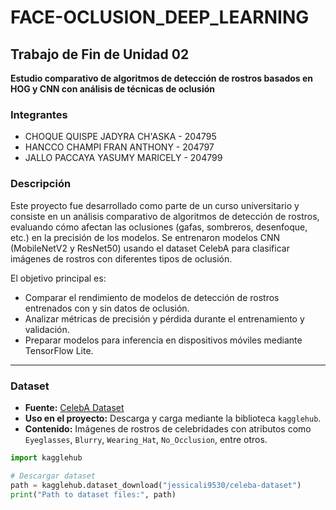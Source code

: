 # FACE-OCLUSION_DEEP_LEARNING

## Trabajo de Fin de Unidad 02
**Estudio comparativo de algoritmos de detección de rostros basados en HOG y CNN con análisis de técnicas de oclusión**

### Integrantes
- CHOQUE QUISPE JADYRA CH'ASKA - 204795  
- HANCCO CHAMPI FRAN ANTHONY - 204797  
- JALLO PACCAYA YASUMY MARICELY - 204799  

### Descripción
Este proyecto fue desarrollado como parte de un curso universitario y consiste en un análisis comparativo de algoritmos de detección de rostros, evaluando cómo afectan las oclusiones (gafas, sombreros, desenfoque, etc.) en la precisión de los modelos. Se entrenaron modelos CNN (MobileNetV2 y ResNet50) usando el dataset CelebA para clasificar imágenes de rostros con diferentes tipos de oclusión.

El objetivo principal es:  
- Comparar el rendimiento de modelos de detección de rostros entrenados con y sin datos de oclusión.  
- Analizar métricas de precisión y pérdida durante el entrenamiento y validación.  
- Preparar modelos para inferencia en dispositivos móviles mediante TensorFlow Lite.

---

### Dataset
- **Fuente:** [CelebA Dataset](https://www.kaggle.com/datasets/jessicali9530/celeba-dataset)  
- **Uso en el proyecto:** Descarga y carga mediante la biblioteca `kagglehub`.  
- **Contenido:** Imágenes de rostros de celebridades con atributos como `Eyeglasses`, `Blurry`, `Wearing_Hat`, `No_Occlusion`, entre otros.

```python
import kagglehub

# Descargar dataset
path = kagglehub.dataset_download("jessicali9530/celeba-dataset")
print("Path to dataset files:", path)
